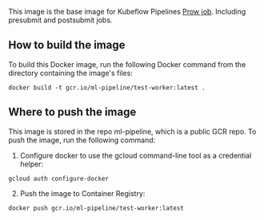 This image is the base image for Kubeflow Pipelines [Prow job](https://github.com/kubernetes/test-infra/blob/6555278147dfff550706b41c3f69f41ecf5a8c5a/config/jobs/kubeflow/kubeflow-postsubmits.yaml#L245). Including presubmit and postsubmit jobs.

## How to build the image
To build this Docker image, run the following Docker command from the directory containing the image's files:

``` 
docker build -t gcr.io/ml-pipeline/test-worker:latest . 
```
## Where to push the image
This image is stored in the repo ml-pipeline, which is a public GCR repo. To push the image, run the following command:
1. Configure docker to use the gcloud command-line tool as a credential helper:

``` 
gcloud auth configure-docker 
```
2. Push the image to Container Registry:

``` 
docker push gcr.io/ml-pipeline/test-worker:latest 
```
